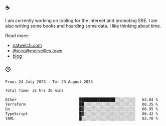 ### ☕

I am currently working on tooling for the internet and promoting SRE. I am also writing some books and hoarding some data. I like thinking about time. 

Read more:

 - [natwelch.com](https://natwelch.com)
 - [@icco@merveilles.town](https://merveilles.town/@icco)
 - [blog](https://writing.natwelch.com)

### 🕒

<!--START_SECTION:waka-->

```txt
From: 24 July 2023 - To: 23 August 2023

Total Time: 35 hrs 36 mins

Other                            ████████████████░░░░░░░░░   63.84 %
Terraform                        ██░░░░░░░░░░░░░░░░░░░░░░░   08.35 %
Go                               █▓░░░░░░░░░░░░░░░░░░░░░░░   06.95 %
TypeScript                       █▓░░░░░░░░░░░░░░░░░░░░░░░   06.42 %
YAML                             █░░░░░░░░░░░░░░░░░░░░░░░░   03.70 %
```

<!--END_SECTION:waka-->
